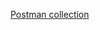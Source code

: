 [Postman collection](https://alec0xffffff.postman.co/workspace/Sous~31051643-2570-4176-bbd4-74c1136cdd66/collection/11148794-5575b62e-c7f2-4a3f-ae9f-618cbb59233f?action=share&creator=11148794)